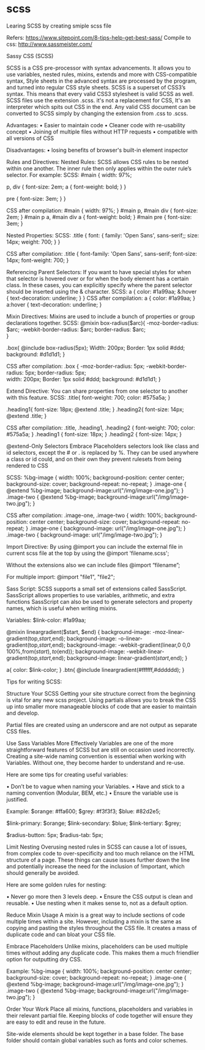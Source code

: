 # scss
Learing SCSS by creating smiple scss file


Refers: https://www.sitepoint.com/8-tips-help-get-best-sass/
Compile to css: http://www.sassmeister.com/

Sassy CSS (SCSS)

SCSS is a CSS pre-processor with syntax advancements. It allows you to use variables, nested rules, mixins, extends and more with CSS-compatible syntax, Style sheets in the advanced syntax are processed by the program, and turned into regular CSS style sheets. 
SCSS is a superset of CSS3’s syntax. This means that every valid CSS3 stylesheet is valid SCSS as well. SCSS files use the extension .scss.  it's not a replacement for CSS, It's an interpreter which spits out CSS in the end. 
Any valid CSS document can be converted to SCSS simply by changing the extension from .css to .scss.

Advantages:
•	Easier to maintain code
•	Cleaner code with re-usability concept
•	Joining of multiple files without HTTP requests
•	compatible with all versions of CSS

Disadvantages:
•	losing benefits of browser's built-in element inspector

Rules and Directives:
Nested Rules:
SCSS allows CSS rules to be nested within one another. The inner rule then only applies within the outer rule’s selector. 
For example:
SCSS:
#main {
  width: 97%;

  p, div {
    font-size: 2em;
    a { font-weight: bold; }
  }

  pre { font-size: 3em; }
}

CSS after compilation:
#main {
 width: 97%;
}
#main p, #main div {
  font-size: 2em;
}
#main p a, #main div a {
  font-weight: bold;
}
#main pre {
  font-size: 3em;
}

Nested Properties:
SCSS:
.title {
  font: {
    family: 'Open Sans', sans-serif;;
    size: 14px;
    weight: 700;
  }
}

CSS after compilation:
.title {
  font-family: 'Open Sans', sans-serif;
  font-size: 14px;
  font-weight: 700;
}


Referencing Parent Selectors:
If you want to have special styles for when that selector is hovered over or for when the body element has a certain class. In these cases, you can explicitly specify where the parent selector should be inserted using the & character.
SCSS:
a {
color: #1a99aa;
&:hover {
text-decoration: underline;
}
}
CSS after compilation:
a {
  color: #1a99aa;
}
a:hover {
  text-decoration: underline;
}

Mixin Directives:
Mixins are used to include a bunch of properties or group declarations together.
SCSS:
@mixin box-radius($arc){
	-moz-border-radius: $arc;
    	-webkit-border-radius: $arc;
   	 border-radius: $arc;  
 }

.box{
	@include box-radius(5px);
Width: 200px;
	Border: 1px solid #ddd;
	background: #d1d1d1;
}

CSS after compilation:
.box {
-moz-border-radius: 5px;
-webkit-border-radius: 5px;
border-radius: 5px;  
width: 200px;
Border: 1px solid #ddd;
background: #d1d1d1;
}

Extend Directive:
You can share properties from one selector to another with this feature.
SCSS:
.title{
font-weight: 700;
color: #575a5a;
}

.heading1{
font-size: 18px;
	@extend .title;
}
.heading2{
font-size: 14px;
	@extend .title;
}

CSS after compilation:
.title, .heading1, .heading2 {
  font-weight: 700;
  color: #575a5a;
}
.heading1 {
  font-size: 18px;
}
.heading2 {
  font-size: 14px;
}

@extend-Only Selectors
Embrace Placeholders selectors look like class and id selectors, except the # or . is replaced by %. They can be used anywhere a class or id could, and on their own they prevent rulesets from being rendered to CSS

SCSS:
%bg-image {
    width: 100%;
    background-position: center center;
    background-size: cover;
    background-repeat: no-repeat;
}
.image-one {
    @extend %bg-image;
   background-image:url("/img/image-one.jpg");
}
.image-two {
    @extend %bg-image;
    background-image:url("/img/image-two.jpg");
}

CSS after compilation:
.image-one, .image-two {
  width: 100%;
  background-position: center center;
  background-size: cover;
  background-repeat: no-repeat;
}
.image-one {
  background-image: url("/img/image-one.jpg");
}
.image-two {
  background-image: url("/img/image-two.jpg");
}

Import Directive:
By using @import you can include the external file in current scss file at the top by using the @import 'filename.scss';

Without the extensions also we can include files
@import “filename”;

For multiple import:
@import "file1", "file2";


Sass Script:
SCSS supports a small set of extensions called SassScript. SassScript allows properties to use variables, arithmetic, and extra functions
SassScript can also be used to generate selectors and property names, which is useful when writing mixins.

Variables:
$link-color: #1a99aa;

@mixin lineargradient($start, $end) {
	background-image: -moz-linear-gradient(top,$start,$end);
	background-image: -o-linear-gradient(top,$start,$end);
	background-image: -webkit-gradient(linear,0 0,0 100%,from($start),to($end));
	background-image: -webkit-linear-gradient(top,$start,$end);
	background-image: linear-gradient($start,$end);
}

a{
	color: $link-color;
}
.btn{
@include lineargradient(#ffffff,#dddddd);
}

Tips for writing SCSS:

Structure Your SCSS
Getting your site structure correct from the beginning is vital for any new scss project. Using partials allows you to break the CSS up into smaller more manageable blocks of code that are easier to maintain and develop.

Partial files are created using an underscore and are not output as separate CSS files. 

Use Sass Variables More Effectively
Variables are one of the more straightforward features of SCSS but are still on occasion used incorrectly. Creating a site-wide naming convention is essential when working with Variables. Without one, they become harder to understand and re-use.

Here are some tips for creating useful variables:

•	Don’t be to vague when naming your Variables.
•	Have and stick to a naming convention (Modular, BEM, etc.)
•	Ensure the variable use is justified.

Example:
$orange: #ffa600; 
$grey: #f3f3f3; 
$blue: #82d2e5;

$link-primary: $orange;
$link-secondary: $blue;
$link-tertiary: $grey;

$radius-button: 5px;
$radius-tab: 5px;


Limit Nesting
Overusing nested rules in SCSS can cause a lot of issues, from complex code to over-specificity and too much reliance on the HTML structure of a page. These things can cause issues further down the line and potentially increase the need for the inclusion of !important, which should generally be avoided.

Here are some golden rules for nesting:

•	Never go more then 3 levels deep.
•	Ensure the CSS output is clean and reusable.
•	Use nesting when it makes sense to, not as a default option.

Reduce Mixin Usage
A mixin is a great way to include sections of code multiple times within a site. However, including a mixin is the same as copying and pasting the styles throughout the CSS file. It creates a mass of duplicate code and can bloat your CSS file.

Embrace Placeholders
Unlike mixins, placeholders can be used multiple times without adding any duplicate code. This makes them a much friendlier option for outputting dry CSS.

Example:
%bg-image {
    width: 100%;
    background-position: center center;
    background-size: cover;
    background-repeat: no-repeat;
}
.image-one {
    @extend %bg-image;
   background-image:url("/img/image-one.jpg");
}
.image-two {
    @extend %bg-image;
    background-image:url("/img/image-two.jpg");
}

Order Your Work
Place all mixins, functions, placeholders and variables in their relevant partial file. Keeping blocks of code together will ensure they are easy to edit and reuse in the future.

Site-wide elements should be kept together in a base folder. The base folder should contain global variables such as fonts and color schemes.
